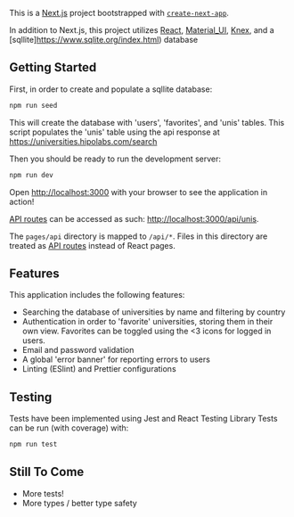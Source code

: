This is a [Next.js](https://nextjs.org/) project bootstrapped with [`create-next-app`](https://github.com/vercel/next.js/tree/canary/packages/create-next-app).

In addition to Next.js, this project utilizes [React](https://reactjs.org/), [Material_UI](https://material-ui.com/), [Knex](https://knexjs.org/), and a [sqllite]https://www.sqlite.org/index.html) database

## Getting Started
First, in order to create and populate a sqllite database:

```bash
npm run seed
```

This will create the database with 'users', 'favorites', and 'unis' tables. This script populates the 'unis' table using the api response at https://universities.hipolabs.com/search

Then you should be ready to run the development server:

```bash
npm run dev
```

Open [http://localhost:3000](http://localhost:3000) with your browser to see the application in action!


[API routes](https://nextjs.org/docs/api-routes/introduction) can be accessed as such: [http://localhost:3000/api/unis](http://localhost:3000/api/unis).

The `pages/api` directory is mapped to `/api/*`. Files in this directory are treated as [API routes](https://nextjs.org/docs/api-routes/introduction) instead of React pages.

## Features
This application includes the following features: 
- Searching the database of universities by name and filtering by country
- Authentication in order to 'favorite' universities, storing them in their own view. Favorites can be toggled using the <3 icons for logged in users. 
- Email and password validation 
- A global 'error banner' for reporting errors to users
- Linting (ESlint) and Prettier configurations 

## Testing
Tests have been implemented using Jest and React Testing Library
Tests can be run (with coverage) with: 
```bash
npm run test
```

## Still To Come
- More tests!
- More types / better type safety
